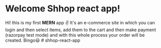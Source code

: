 # Welcome Shhop react app!
Hi! this is my first **MERN** app ✌ 
It's an e-commerce site in which you can login and then select items, add them to the cart and then make payment (razorpay test mode) and with this whole process your order will be created. Bingo😃
#   s h h o p - r e a c t - a p p  
 